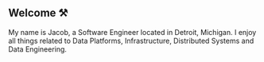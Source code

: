 ## Welcome ⚒️

My name is Jacob, a Software Engineer located in Detroit, Michigan. I enjoy all things related to Data Platforms, Infrastructure, Distributed Systems and Data Engineering.

